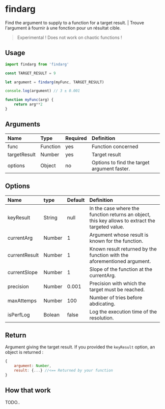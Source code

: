 # findarg

Find the argument to supply to a function for a target result.
|
Trouve l'argument à fournir à une fonction pour un résultat cible.

> Experimental !
> Does not work on chaotic functions !
> 

## Usage

```js
import findarg from 'findarg'

const TARGET_RESULT = 9

let argument = findarg(myFunc, TARGET_RESULT)

console.log(argument) // 3 ± 0.001

function myFunc(arg) {
    return arg**2
}

```

## Arguments

| Name         | Type     | Required | Definition                                  |
| :----------- | :------- | :------- | :------------------------------------------ |
| func         | Function | yes      | Function concerned                          |
| targetResult | Number   | yes      | Target result                               |
| options      | Object   | no       | Options to find the target argument faster. |

## Options

| Name          | type   | Default | Definition                                                                                       |
| :------------ | :----- | :------ | :----------------------------------------------------------------------------------------------- |
| keyResult     | String | null    | In the case where the function returns an object, this key allows to extract the targeted value. |
| currentArg    | Number | 1       | Argument whose result is known for the function.                                                 |
| currentResult | Number | 1       | Known result returned by the function with the aforementioned argument.                          |
| currentSlope  | Number | 1       | Slope of the function at the currentArg.                                                         |
| precision     | Number | 0.001   | Precision with which the target must be reached.                                                 |
| maxAttemps    | Number | 100     | Number of tries before abdicating.                                                               |
| isPerfLog     | Bolean | false   | Log the execution time of the resolution.                                                        |

## Return

Argument giving the target result.
If you provided the `keyResult` option, an object is returned :

```js
{
    argument: Number,
    result: {...} //<== Returned by your function
}
```

## How that work

TODO..
